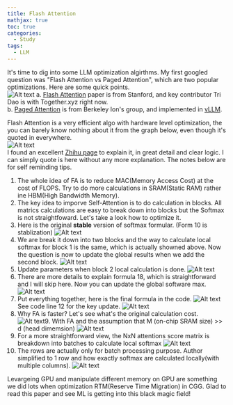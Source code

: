 ```yaml
---
title: Flash Attention
mathjax: true
toc: true
categories:
  - Study
tags:
  - LLM
---
```


It's time to dig into some LLM optimization algirthms. My first googled question was "Flash Attention vs Paged Attention", which are two popular optimizations. Here are some quick points.  
![Alt text](/code23/assets/images/2023/23-10-30-LLM-FlashAttention_files/title.png)
a. [Flash Attention](https://arxiv.org/abs/2205.14135) paper is from Stanford, and key contributor Tri Dao is with Together.xyz right now.  
b. [Paged Attention](https://arxiv.org/abs/2309.06180) is from Berkeley Ion's group, and implemented in [vLLM](https://vllm.readthedocs.io/en/latest/).

Flash Attention is a very efficient algo with hardware level optimization, the you can barely know nothing about it from the graph below, even though it's quoted in everywhere.  
![Alt text](/code23/assets/images/2023/23-10-30-LLM-FlashAttention_files/graph.png)  
I found an excellent [Zhihu page](https://www.zhihu.com/question/611236756) to explain it, in great detail and clear logic. I can simply quote is here without any more explanation. The notes below are for self reminding tips.
1. The whole idea of FA is to reduce MAC(Memory Access Cost) at the cost of FLOPS. Try to do more calculations in SRAM(Static RAM) rather ine HBM(High Bandwidth Memory).    
2. The key idea to imporve Self-Attention is to do calculation in blocks. All matrics calculations are easy to break down into blocks but the Softmax is not straightfoward. Let's take a look how to optimize it.  
3. Here is the original **stable** version of softmax formular. (Form 10 is stablization)
![Alt text](/code23/assets/images/2023/23-10-30-LLM-FlashAttention_files/softmax.png)
4. We are break it down into two blocks and the way to calculate local softmax for block 1 is the same, which is actually showned above. Now the question is now to update the global results when we add the second block. 
![Alt text](/code23/assets/images/2023/23-10-30-LLM-FlashAttention_files/addsecond.png)
5. Update parameters when block 2 local calculation is done. 
![Alt text](/code23/assets/images/2023/23-10-30-LLM-FlashAttention_files/updatesecond.png)
6. There are more details to explain formula 18, which is straightforward and I will skip here. Now you can update the global software max. 
![Alt text](/code23/assets/images/2023/23-10-30-LLM-FlashAttention_files/updateglobal.png)
7. Put everything together, here is the final formula in the code. 
![Alt text](/code23/assets/images/2023/23-10-30-LLM-FlashAttention_files/finalformula.png)
See code line 12 for the key update. 
![Alt text](/code23/assets/images/2023/23-10-30-LLM-FlashAttention_files/code.png)
8. Why FA is faster? Let's see what's the original calculation cost. 
![Alt text](/code23/assets/images/2023/23-10-30-LLM-FlashAttention_files/whyfast1.png)9. With FA and the assumption that M (on-chip SRAM size) >> d (head dimemsion)
![Alt text](/code23/assets/images/2023/23-10-30-LLM-FlashAttention_files/whyfast2.png)
10. For a more straightforward view, the NxN attentions score matrix is breakdown into batches to calculate local softmax
![Alt text](/code23/assets/images/2023/23-10-30-LLM-FlashAttention_files/batch.png)
11. The rows are actually only for batch processing purpose. Author simplified to 1 row and how exactly softmax are calculated locally(with multiple columns). 
![Alt text](/code23/assets/images/2023/23-10-30-LLM-FlashAttention_files/blockbyblock.png)

Levargeing GPU and manipulate different memory on GPU are something we did lots when optimization RTM(Reserve Time Migration) in CGG. Glad to read this paper and see ML is getting into this black magic field!